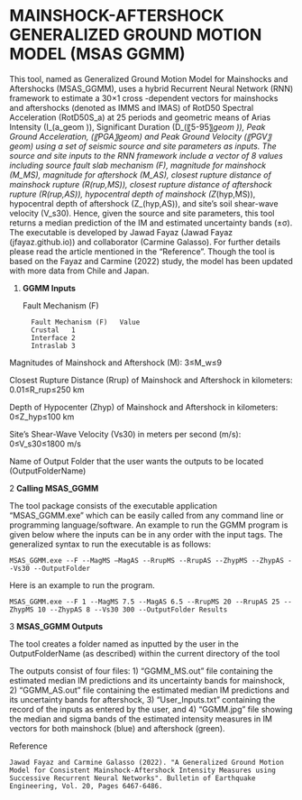 # **MAINSHOCK-AFTERSHOCK GENERALIZED GROUND MOTION MODEL (MSAS GGMM)**

This tool, named as Generalized Ground Motion Model for Mainshocks and Aftershocks (MSAS_GGMM), uses a hybrid Recurrent Neural Network (RNN) framework to estimate a 30×1 cross -dependent vectors for mainshocks and aftershocks (denoted as IMMS and IMAS) of RotD50 Spectral Acceleration (RotD50S_a) at 25 periods and geometric means of Arias Intensity (I_(a_geom )), Significant Duration (D_(〖5-95〗_geom )), Peak Ground Acceleration, (〖PGA〗_geom) and Peak Ground Velocity (〖PGV〗_geom) using a set of seismic source and site parameters as inputs. The source and site inputs to the RNN framework include a vector of 8 values including source fault slab mechanism (F), magnitude for mainshock (M_MS), magnitude for aftershock (M_AS), closest rupture distance of mainshock rupture (R_(rup,MS)), closest rupture distance of aftershock rupture (R_(rup,AS)), hypocentral depth of mainshock (Z_(hyp,MS)), hypocentral depth of aftershock (Z_(hyp,AS)), and site’s soil shear-wave velocity (V_s30). Hence, given the source and site parameters, this tool returns a median prediction of the IM and estimated uncertainty bands (±σ). The executable is developed by Jawad Fayaz (Jawad Fayaz (jfayaz.github.io)) and collaborator (Carmine Galasso). For further details please read the article mentioned in the “Reference”. Though the tool is based on the Fayaz and Carmine (2022) study, the model has been updated with more data from Chile and Japan. 


1. 	**GGMM Inputs**

   	Fault Mechanism (F)

   	      Fault Mechanism (F)	Value
          Crustal	1
          Interface	2
          Intraslab	3
	
   Magnitudes of Mainshock and Aftershock (M): 3≤M_w≤9

   Closest Rupture Distance (Rrup) of Mainshock and Aftershock in kilometers: 0.01≤R_rup≤250 km
	
   Depth of Hypocenter (Zhyp) of Mainshock and Aftershock in kilometers: 0≤Z_hyp≤100 km
	
   Site’s Shear-Wave Velocity (Vs30) in meters per second (m/s): 0≤V_s30≤1800 m/s
	
   Name of Output Folder that the user wants the outputs to be located (OutputFolderName)

   
2	**Calling MSAS_GGMM**

The tool package consists of the executable application “MSAS_GGMM.exe” which can be easily called from any command line or programming language/software. An example to run the GGMM program is given below where the inputs can be in any order with the input tags. The generalized syntax to run the executable is as follows:

    MSAS_GGMM.exe --F --MagMS –MagAS --RrupMS --RrupAS --ZhypMS --ZhypAS --Vs30 --OutputFolder

Here is an example to run the program.

    MSAS_GGMM.exe --F 1 --MagMS 7.5 --MagAS 6.5 --RrupMS 20 --RrupAS 25 --ZhypMS 10 --ZhypAS 8 --Vs30 300 --OutputFolder Results 


3 	**MSAS_GGMM Outputs**

The tool creates a folder named as inputted by the user in the OutputFolderName (as described) within the current directory of the tool

The outputs consist of four files: 1) “GGMM_MS.out” file containing the estimated median IM predictions and its uncertainty bands for mainshock, 2) “GGMM_AS.out” file containing the estimated median IM predictions and its uncertainty bands for aftershock, 3) “User_Inputs.txt” containing the record of the inputs as entered by the user, and 4) “GGMM.jpg” file showing the median and sigma bands of the estimated intensity measures in IM vectors for both mainshock (blue) and aftershock (green). 


Reference

    Jawad Fayaz and Carmine Galasso (2022). "A Generalized Ground Motion Model for Consistent Mainshock-Aftershock Intensity Measures using Successive Recurrent Neural Networks". Bulletin of Earthquake Engineering, Vol. 20, Pages 6467-6486.

